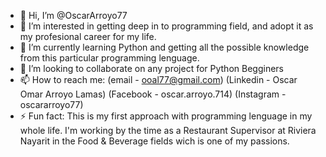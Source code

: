 - 👋 Hi, I’m @OscarArroyo77
- 👀 I’m interested in getting deep in to programming field, and adopt it as my profesional career for my life.
- 🌱 I’m currently learning Python and getting all the possible knowledge from this particular programming lenguage.
- 💞️ I’m looking to collaborate on any project for Python Begginers
- 📫 How to reach me: (email - ooal77@gmail.com) (Linkedin - Oscar Omar Arroyo Lamas) (Facebook - oscar.arroyo.714) (Instagram - oscararroyo77)
- ⚡ Fun fact: This is my first approach with programming lenguage in my whole life. I'm working by the time as a Restaurant Supervisor at Riviera Nayarit in the Food & Beverage fields wich is one of my passions.

<!---
OscarArroyo77/OscarArroyo77 is a ✨ special ✨ repository because its `README.md` (this file) appears on your GitHub profile.
You can click the Preview link to take a look at your changes.
--->

